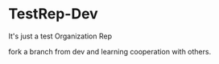 TestRep-Dev
=======

It's just a test Organization Rep


fork a branch from dev and learning cooperation with others.
